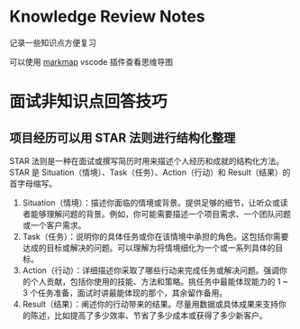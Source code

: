 # Knowledge Review Notes

记录一些知识点方便复习

可以使用 [markmap](https://markmap.js.org/) vscode 插件查看思维导图

# 面试非知识点回答技巧

## 项目经历可以用 STAR 法则进行结构化整理

STAR 法则是一种在面试或撰写简历时用来描述个人经历和成就的结构化方法。STAR 是 Situation（情境）、Task（任务）、Action（行动）和 Result（结果）的首字母缩写。

1. Situation（情境）：描述你面临的情境或背景。提供足够的细节，让听众或读者能够理解问题的背景。例如，你可能需要描述一个项目需求、一个团队问题或一个客户需求。
2. Task（任务）：说明你的具体任务或你在该情境中承担的角色。这包括你需要达成的目标或解决的问题。可以理解为将情境细化为一个或一系列具体的目标。
3. Action（行动）：详细描述你采取了哪些行动来完成任务或解决问题。强调你的个人贡献，包括你使用的技能、方法和策略。挑任务中最能体现能力的 1 ~ 3 个任务准备，面试时讲最能体现的那个，其余留作备用。
4. Result（结果）：阐述你的行动带来的结果。尽量用数据或具体成果来支持你的陈述，比如提高了多少效率、节省了多少成本或获得了多少新客户。





